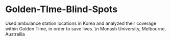 # Golden-TIme-Blind-Spots
Used ambulance station locations in Korea and analyzed their coverage within Golden Time, in order to save lives.
\n Monash University, Melbourne, Austrailia
